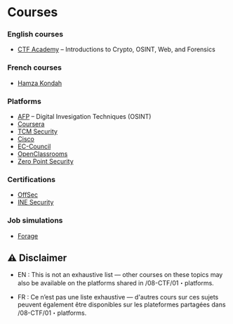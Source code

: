 #  Courses 

###  English courses
- [CTF Academy](https://ctfacademy.github.io/index.htm) – Introductions to Crypto, OSINT, Web, and Forensics
###  French courses
- [Hamza Kondah](https://www.alphorm.com/formateur/hamza-kondah) 

### Platforms
- [AFP](https://digitalcourses.afp.com/) – Digital Invesigation Techniques (OSINT)
- [Coursera](https://www.coursera.org/courses)
- [TCM Security](https://academy.tcm-sec.com/)
- [Cisco](https://www.netacad.com/catalogs/learn)
- [EC-Council](https://codered.eccouncil.org/)
- [OpenClassrooms](https://openclassrooms.com/)
- [Zero Point Security](https://www.zeropointsecurity.co.uk/)

### Certifications
- [OffSec](https://www.offsec.com/)
- [INE Security](https://security.ine.com/)
### Job simulations
- [Forage](https://www.theforage.com/simulations?careers=security)


## ⚠️ Disclaimer
- EN : This is not an exhaustive list — other courses on these topics may also be available on the platforms shared in /08-CTF/01・platforms.

- FR : Ce n’est pas une liste exhaustive — d'autres cours sur ces sujets peuvent également être disponibles sur les plateformes partagées dans /08-CTF/01・platforms.
